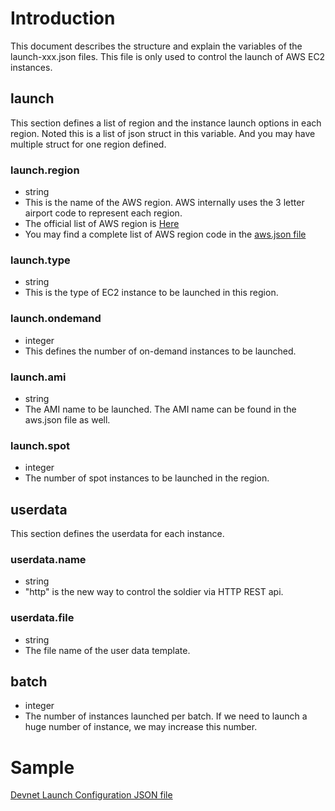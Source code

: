 # Introduction
This document describes the structure and explain the variables of the launch-xxx.json files.
This file is only used to control the launch of AWS EC2 instances.

## launch
This section defines a list of region and the instance launch options in each region.
Noted this is a list of json struct in this variable.  And you may have multiple struct for one region defined.

### launch.region
* string
* This is the name of the AWS region. AWS internally uses the 3 letter airport code to represent each region.
* The official list of AWS region is [Here](https://docs.aws.amazon.com/AmazonRDS/latest/UserGuide/Concepts.RegionsAndAvailabilityZones.html)
* You may find a complete list of AWS region code in the [aws.json file](https://github.com/harmony-one/experiment-deploy/blob/master/configs/aws.json)

### launch.type
* string
* This is the type of EC2 instance to be launched in this region.

### launch.ondemand
* integer
* This defines the number of on-demand instances to be launched.

### launch.ami
* string
* The AMI name to be launched. The AMI name can be found in the aws.json file as well.

### launch.spot
* integer
* The number of spot instances to be launched in the region.

## userdata
This section defines the userdata for each instance.

### userdata.name
* string
* "http" is the new way to control the soldier via HTTP REST api.

### userdata.file
* string
* The file name of the user data template.

## batch
* integer
* The number of instances launched per batch. If we need to launch a huge number of instance, we may increase this number.

# Sample
[Devnet Launch Configuration JSON file](https://docs.google.com/document/d/1ijvu5Bud83AuT9rDC2AaqZlpKMVUqHn9BqP6d3TZRGM/)
